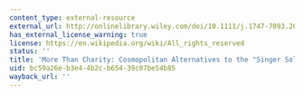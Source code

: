 ```yaml
---
content_type: external-resource
external_url: http://onlinelibrary.wiley.com/doi/10.1111/j.1747-7093.2002.tb00378.x/abstract
has_external_license_warning: true
license: https://en.wikipedia.org/wiki/All_rights_reserved
status: ''
title: 'More Than Charity: Cosmopolitan Alternatives to the "Singer Solution"'
uid: bc59a26e-b3e4-4b2c-b654-39c07be54b85
wayback_url: ''
---
```

